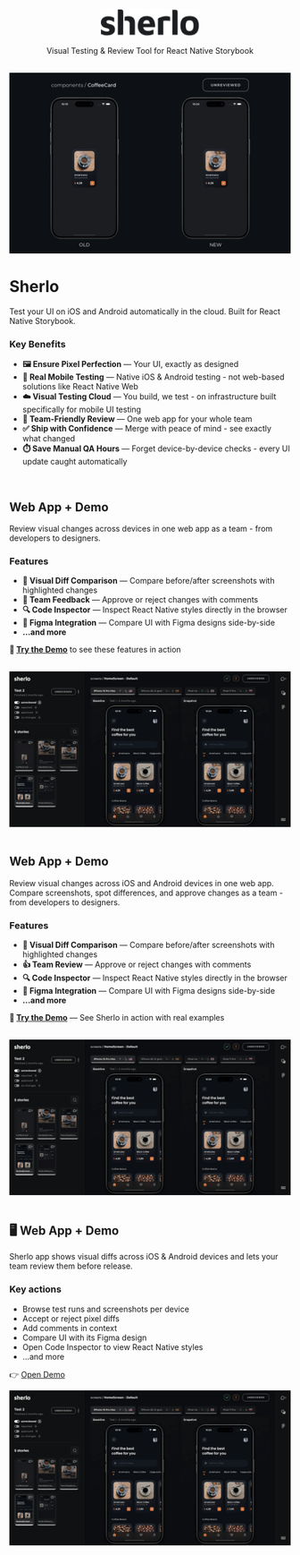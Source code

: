 <br />

<p align="center">
  <a href="https://sherlo.io/">
    <picture>
      <source media="(prefers-color-scheme: dark) and (max-width: 480px)" srcset="./assets/logo-dark.svg" width="140">
      <source media="(prefers-color-scheme: dark)" srcset="./assets/logo-dark.svg" width="176">
      <source media="(max-width: 480px)" srcset="./assets/logo-light.svg" width="140">
      <img src="./assets/logo-light.svg" alt="Sherlo logo" width="176" />
    </picture>
  </a>
</p>

<p align="center">Visual Testing & Review Tool for React Native Storybook</p>

<br />

<!-- TODO: ogarnac gif pod mobile -->
<div align="center">
  <img src="./assets/sherlo.gif" alt="Sherlo visual testing tool demo showing UI comparison and review workflow" width="780" />
</div>

# Sherlo

Test your UI on iOS and Android automatically in the cloud. Built for React Native Storybook.

### Key Benefits

- **🖼️ Ensure Pixel Perfection** — Your UI, exactly as designed
- **📱 Real Mobile Testing** — Native iOS & Android testing - not web-based solutions like React Native Web
- **☁️ Visual Testing Cloud** — You build, we test - on infrastructure built specifically for mobile UI testing
- **🤝 Team-Friendly Review** — One web app for your whole team
- **✅ Ship with Confidence** — Merge with peace of mind - see exactly what changed
- **⏱️ Save Manual QA Hours** — Forget device-by-device checks - every UI update caught automatically

<br />

## Web App + Demo

Review visual changes across devices in one web app as a team - from developers to designers.

### Features

- **📸 Visual Diff Comparison** — Compare before/after screenshots with highlighted changes
- **💬 Team Feedback** — Approve or reject changes with comments
- **🔍 Code Inspector** — Inspect React Native styles directly in the browser
- **🎨 Figma Integration** — Compare UI with Figma designs side-by-side
- **…and more**

**🚀 [Try the Demo](https://app.sherlo.io/demo)** to see these features in action

<br />

<!-- TODO: opakowac w frame z "przegladarki" jak na LP -->
<div align="center">
  <img src="./assets/app.webp" alt="Sherlo – podgląd aplikacji" />
</div>

<br />

## Web App + Demo

Review visual changes across iOS and Android devices in one web app. Compare screenshots, spot differences, and approve changes as a team - from developers to designers.

### Features

- **📸 Visual Diff Comparison** — Compare before/after screenshots with highlighted changes
- **👍 Team Review** — Approve or reject changes with comments
- **🔍 Code Inspector** — Inspect React Native styles directly in the browser
- **🎨 Figma Integration** — Compare UI with Figma designs side-by-side
- **…and more**

**🚀 [Try the Demo](https://app.sherlo.io/demo)** — See Sherlo in action with real examples

<br />

<!-- TODO: opakowac w frame z "przegladarki" jak na LP -->
<div align="center">
  <img src="./assets/app.webp" alt="Sherlo – podgląd aplikacji" />
</div>

<br />

## 🖥️ Web App + Demo

Sherlo app shows visual diffs across iOS & Android devices and lets your team review them before release.

### Key actions

- Browse test runs and screenshots per device
- Accept or reject pixel diffs
- Add comments in context
- Compare UI with its Figma design
- Open Code Inspector to view React Native styles
- …and more

👉 [Open Demo](https://app.sherlo.io/demo)

<!-- TODO: opakowac w frame z "przegladarki" jak na LP -->
<div align="center">
  <img src="./assets/app.webp" alt="Sherlo – podgląd aplikacji" />
</div>
